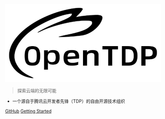 ![logo](/static/logo.svg)

> 探索云端的无限可能

- 一个源自于腾讯云开发者先锋（TDP）的自由开源技术组织

[GitHub](https://github.com/open-tdp)
[Getting Started](#土豆片开源)
